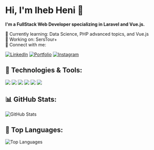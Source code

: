 # Hi, I'm Iheb Heni 👋

**I'm a FullStack Web Developer specializing in Laravel and Vue.js.**

🌱 Currently learning: Data Science, PHP advanced topics, and Vue.js  
💼 Working on: SersTour+  
🔗 Connect with me:

[![LinkedIn](https://img.shields.io/badge/LinkedIn-0077B5?style=for-the-badge&logo=linkedin&logoColor=white)](https://www.linkedin.com/in/iheb-heni/)
[![Portfolio](https://img.shields.io/badge/Portfolio-24292F?style=for-the-badge&logo=githubpages&logoColor=white)](https://ihebheni.infinityfreeapp.com/)
[![Instagram](https://img.shields.io/badge/Instagram-E4405F?style=for-the-badge&logo=instagram&logoColor=white)](https://www.instagram.com/ihebheni013/)

## 🚀 Technologies & Tools:
<img src="https://img.shields.io/badge/PHP-777BB4?style=for-the-badge&logo=php&logoColor=white"> 
<img src="https://img.shields.io/badge/Laravel-FF2D20?style=for-the-badge&logo=laravel&logoColor=white"> 
<img src="https://img.shields.io/badge/JavaScript-F7DF1E?style=for-the-badge&logo=javascript&logoColor=black">
<img src="https://img.shields.io/badge/Vue.js-4FC08D?style=for-the-badge&logo=vue.js&logoColor=white">
<img src="https://img.shields.io/badge/MySQL-4479A1?style=for-the-badge&logo=mysql&logoColor=white">
<img src="https://img.shields.io/badge/Bootstrap-7952B3?style=for-the-badge&logo=bootstrap&logoColor=white">

## 📊 GitHub Stats:
![GitHub Stats](https://github-readme-stats.vercel.app/api?username=yourusername&show_icons=true&theme=dark&hide_border=true)

## 🚀 Top Languages:
![Top Languages](https://github-readme-stats.vercel.app/api/top-langs/?username=yourusername&layout=compact&theme=dark&hide_border=true)

